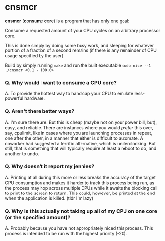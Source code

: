 # cnsmcr

**cnsmcr** (**c**o**ns**u**m**e **c**o**r**e) is a program that has only one goal:

Consume a requested amount of your CPU cycles on an arbitrary processor core.

This is done simply by doing some busy work, and sleeping for whatever portion of a fraction of a second remains (if there is any remainder of CPU usage specified by the user)

Build by simply running `make` and run the built executable `sudo nice --1 ./cnsmcr <0.1 - 100.0>`


### Q. Why would I want to consume a CPU core?
A. To provide the hottest way to handicap your CPU to emulate less-powerful hardware.

### Q. Aren't there better ways?
A. I'm sure there are. But this is cheap (maybe not on your power bill, but), easy, and reliable. There are instances where you would *prefer* this over, say, cpulimit, like in cases where you are launching processes in repeat, one after the other, in a manner that either is difficult to automate. A coworker had suggested a terrific alternative, which is underclocking. But still, that is something that will typically require at least a reboot to do, and another to undo.

### Q. Why doesn't it report my jennies?
A. Printing at all during this more or less breaks the accuracy of the target CPU consumption and makes it harder to track this process being run, as the process may hop across multiple CPUs while it awaits the blocking call to print to the screen to return. This could, however, be printed at the end when the application is killed. (tldr I'm lazy)

### Q. Why is this actually not taking up all of my CPU on one core (or the specified amount)?
A. Probably because you have not appropriately niced this process. This process is intended to be run with the highest priority (-20).

